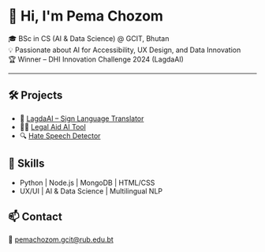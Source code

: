 # 👋 Hi, I'm Pema Chozom

🎓 BSc in CS (AI & Data Science) @ GCIT, Bhutan  
💡 Passionate about AI for Accessibility, UX Design, and Data Innovation  
🏆 Winner – DHI Innovation Challenge 2024 (LagdaAI)

---

## 🛠 Projects
- 🤖 [LagdaAI – Sign Language Translator](https://github.com/yourproject)
- 🧑‍⚖️ [Legal Aid AI Tool](https://github.com/yourproject)
- 🔍 [Hate Speech Detector](https://github.com/yourproject)

## 🧠 Skills
- Python | Node.js | MongoDB | HTML/CSS  
- UX/UI | AI & Data Science | Multilingual NLP

## 📫 Contact
📧 pemachozom.gcit@rub.edu.bt
